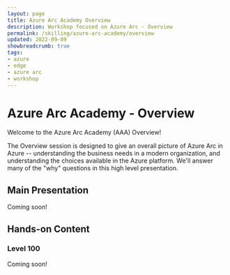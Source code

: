 ```yaml
---
layout: page
title: Azure Arc Academy Overview
description: Workshop focused on Azure Arc - Overview
permalink: /skilling/azure-arc-academy/overview
updated: 2022-09-09
showbreadcrumb: true
tags: 
- azure
- edge
- azure arc
- workshop
---
```


# Azure Arc Academy - Overview

<!--
## Content

* [Azure Arc Academy Home](/PartnerResources/skilling/azure-arc-academy)
* [Azure Arc Overview](/PartnerResources/skilling/azure-arc-academy/overview)
* [Module 1: Data Acquisition and Storage](/PartnerResources//skilling/azure-arc-academy/prebuilt-ai)
* [Module 2: Data Modeling](/PartnerResources/skilling/azure-arc-academy/applied-ai)
* [Module 3: Data Pipelines](/PartnerResources/skilling/azure-arc-academy/build-your-own-ml)
* [Module 4: Data Governance](/PartnerResources/skilling/azure-arc-academy/big-data-ml)
* [Module 5: Visualization](/PartnerResources/skilling/azure-arc-academy/mlops)
* [Ongoing Vignettes](/PartnerResources/skilling/azure-arc-academy/vignettes)
-->

Welcome to the Azure Arc Academy (AAA) Overview!

The Overview session is designed to give an overall picture of Azure Arc in Azure -- understanding the business needs in a modern organization, and understanding the choices available in the Azure platform. We'll answer many of the "why" questions in this high level presentation. 

## Main Presentation

Coming soon!

## Hands-on Content

### Level 100

Coming soon!